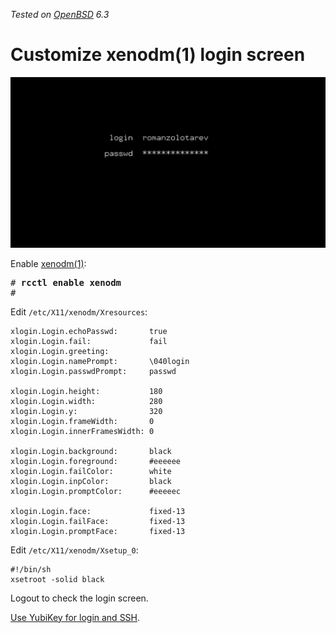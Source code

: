 _Tested on [OpenBSD](/openbsd/) 6.3_

# Customize xenodm(1) login screen

![login screen](xenodm.png)

Enable [xenodm(1)](https://man.openbsd.org/xenodm.1):

<pre>
# <b>rcctl enable xenodm</b>
#
</pre>

Edit `/etc/X11/xenodm/Xresources`:

```
xlogin.Login.echoPasswd:       true
xlogin.Login.fail:             fail
xlogin.Login.greeting:
xlogin.Login.namePrompt:       \040login
xlogin.Login.passwdPrompt:     passwd

xlogin.Login.height:           180
xlogin.Login.width:            280
xlogin.Login.y:                320
xlogin.Login.frameWidth:       0
xlogin.Login.innerFramesWidth: 0

xlogin.Login.background:       black
xlogin.Login.foreground:       #eeeeee
xlogin.Login.failColor:        white
xlogin.Login.inpColor:         black
xlogin.Login.promptColor:      #eeeeec

xlogin.Login.face:             fixed-13
xlogin.Login.failFace:         fixed-13
xlogin.Login.promptFace:       fixed-13
```

Edit `/etc/X11/xenodm/Xsetup_0`:

```
#!/bin/sh
xsetroot -solid black
```

Logout to check the login screen.

[Use YubiKey for login and SSH](/openbsd/yubikey.html).
